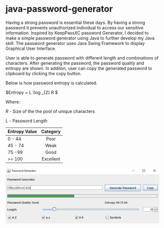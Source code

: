 # java-password-generator

Having a strong password is essential these days. By having a strong password it prevents unauthorized individual to access our sensitive information. Inspired by KeepPassXC password Generator, I decided to make a simple password generator using Java to further develop my Java skill. 
The password generator uses Java Swing Framework to display Graphical User Interface. 

User is able to generate password with different length and combinations of characters. 
After generating the password, the password quality and entropy are shown. In additon, user can copy the generated password to clipboard by clicking the copy button.

Below is how password entropy is calculated.

$Entropy = L \log _{2} R  $

Where:

$R$ - Size of the the pool of unique characters

$L$ - Password Length

| Entropy Value | Category      | 
| ------------- |:-------------:| 
| 0 - 44      | Poor |
| 45 - 74      | Weak      | 
| 75 -99 | Good     |
| >= 100  | Excellent      |


![img.png](img.png)
